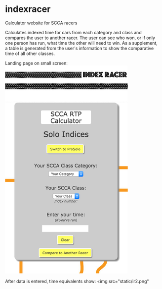 # indexracer
Calculator website for SCCA racers

Calculates indexed time for cars from each category and class and compares the user to another racer. The user can see who won, or if only one person has run, what time the other will need to win. As a supplement, a table is generated from the user's information to show the comparative time of all other classes. 

Landing page on small screen:
<img src="static/ir.png">

After data is entered, time equivalents show: 
<img src="static/ir2.png"
